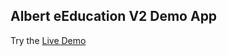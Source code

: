 ## Albert eEducation V2 Demo App

Try the [Live Demo](https://fullstack-stripe-payment-application.netlify.app/)
